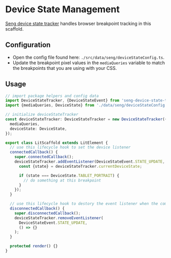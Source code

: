 # Device State Management

[Seng device state tracker](https://github.com/mediamonks/seng-device-state-tracker) handles browser breakpoint tracking in this scaffold.

## Configuration

- Open the config file found here: `./src/data/seng/deviceStateConfig.ts`.
- Update the breakpoint pixel values in the `mediaQueries` variable to match the breakpoints that you are using with your CSS.

## Usage

```typescript
// import package helpers and config data
import DeviceStateTracker, {DeviceStateEvent} from 'seng-device-state-tracker';
import {mediaQueries, DeviceState} from './data/seng/deviceStateConfig';

// initialize deviceStateTracker
const deviceStateTracker: DeviceStateTracker = new DeviceStateTracker({
  mediaQueries,
  deviceState: DeviceState,
});

export class LitScaffold extends LitElement {
  // use this lifecycle hook to set the device listener
  connectedCallback() {
    super.connectedCallback();
    deviceStateTracker.addEventListener(DeviceStateEvent.STATE_UPDATE, () => {
      const {state} = deviceStateTracker.currentDeviceState;

      if (state === DeviceState.TABLET_PORTRAIT) {
        // do something at this breakpoint
      }
    });
  }

  // use this lifecycle hook to destory the event listener when the component is unmounted
  disconnectedCallback() {
    super.disconnectedCallback();
    deviceStateTracker.removeEventListener(
      DeviceStateEvent.STATE_UPDATE,
      () => {}
    );
  }

  protected render() {}
}
```
